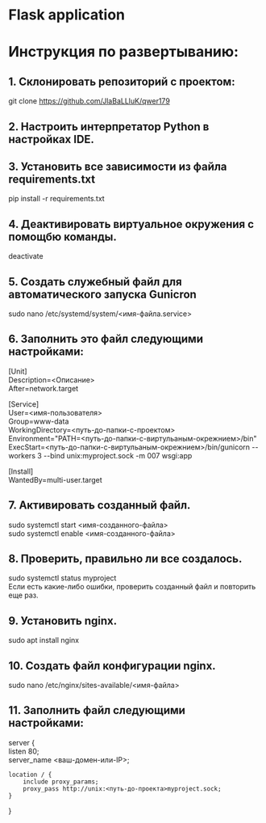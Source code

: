 # Flask application
# Инструкция по развертыванию:
## 1. Склонировать репозиторий с проектом: 
git clone https://github.com/JlaBaLLluK/qwer179
## 2. Настроить интерпретатор Python в настройках IDE.
## 3. Установить все зависимости из файла requirements.txt
pip install -r requirements.txt
## 4. Деактивировать виртуальное окружения с помощбю команды.
deactivate
## 5. Создать служебный файл для автоматического запуска Gunicron
sudo nano /etc/systemd/system/<имя-файла.service>
## 6. Заполнить это файл следующими настройками:
[Unit] <br>
Description=<Описание><br>
After=network.target<br>

[Service] <br>
User=<имя-пользователя><br>
Group=www-data<br>
WorkingDirectory=<путь-до-папки-с-проектом><br>
Environment="PATH=<путь-до-папки-с-виртульаным-окрежнием>/bin"<br>
ExecStart=<путь-до-папки-с-виртульаным-окрежнием>/bin/gunicorn --workers 3 --bind unix:myproject.sock -m 007 wsgi:app<br>

[Install] <br>
WantedBy=multi-user.target

## 7. Активировать созданный файл.
sudo systemctl start <имя-созданного-файла><br>
sudo systemctl enable <имя-созданного-файла>

## 8. Проверить, правильно ли все создалось.
sudo systemctl status myproject<br>
Если есть какие-либо ошибки, проверить созданный файл и повторить еще раз.

## 9. Установить nginx.
sudo apt install nginx

## 10. Создать файл конфигурации nginx.
sudo nano /etc/nginx/sites-available/<имя-файла>

## 11. Заполнить файл следующими настройками:
server {<br>
    listen 80;<br>
    server_name <ваш-домен-или-IP>;<br>

    location / {
        include proxy_params;
        proxy_pass http://unix:<путь-до-проекта>myproject.sock;
    }
}

